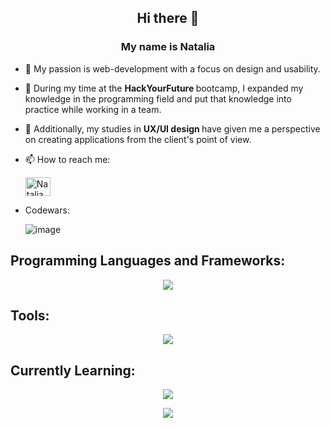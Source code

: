 
 ## <div align="center"> Hi there 👋 
  ### <div align="center">My name is Natalia</div>  

- 🌱 My passion is web-development with a focus on design and 
usability.
 - 🌱  During my time at the <b> HackYourFuture </b> bootcamp, I 
expanded my knowledge in the programming field and put that 
knowledge into practice while working in a team.
- 🌱 Additionally, my studies in  <b> UX/UI design  </b> have given me a perspective on 
creating applications from the client's point of view.

- 📫 How to reach me: <p><a href="https://www.linkedin.com/in/nataliapersson/" target="_blank"><img align="center" src="https://raw.githubusercontent.com/rahuldkjain/github-profile-readme-generator/master/src/images/icons/Social/linked-in-alt.svg" alt="Natalia Persson" height="30" width="40" /></a></p>

- Codewars: <p>![image](https://user-images.githubusercontent.com/86012464/233157657-c2a277e9-18e4-4c44-a326-351fd774ba25.png)
</p>

## Programming Languages and Frameworks:

<p align="center">
  <a href="https://skillicons.dev">
    <img src="https://skillicons.dev/icons?i=html,js,react,nodejs,jquery,tailwind,materialui,styledcomponents,mysql,postgres,css,bootstrap " />
  </a>
</p>

## Tools:
<p align="center">
  <a href="https://skillicons.dev">
    <img src="https://skillicons.dev/icons?i=docker,figma,git,postman,vscode " />
  </a>
</p>

## Currently Learning:
  <p align="center">
  <a href="https://skillicons.dev">
    <img src="https://skillicons.dev/icons?i=ts,lua " />
  </a>
</p>

  
<div align="center">
<img src="https://komarev.com/ghpvc/?username=na-talia&&color=blueviolet&&style=flat-square" align="center" />
</div> 

<!--
**na-talia/na-talia** is a ✨ _special_ ✨ repository because its `README.md` (this file) appears on your GitHub profile.

Here are some ideas to get you started:

- 🔭 I’m currently working on ...
- 🌱 I’m currently learning ...
- 👯 I’m looking to collaborate on ...
- 🤔 I’m looking for help with ...
- 💬 Ask me about ...
- 📫 How to reach me: ...
- 😄 Pronouns: ...
- ⚡ Fun fact: ...
-->
